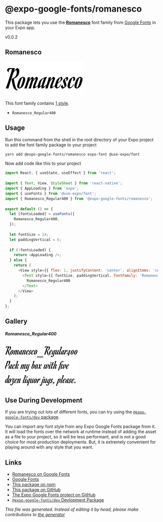 # @expo-google-fonts/romanesco

This package lets you use the [**Romanesco**](https://fonts.google.com/specimen/Romanesco) font family from [Google Fonts](https://fonts.google.com/) in your Expo app.

v0.0.2

## Romanesco

![Romanesco](./font-family.png)

This font family contains [1 style](#gallery).

- `Romanesco_Regular400`

## Usage

Run this command from the shell in the root directory of your Expo project to add the font family package to your project
```sh
yarn add @expo-google-fonts/romanesco expo-font @use-expo/font
```

Now add code like this to your project
```js
import React, { useState, useEffect } from 'react';

import { Text, View, StyleSheet } from 'react-native';
import { AppLoading } from 'expo';
import { useFonts } from '@use-expo/font';
import { Romanesco_Regular400 } from '@expo-google-fonts/romanesco';

export default () => {
  let [fontsLoaded] = useFonts({
    Romanesco_Regular400,
  });

  let fontSize = 24;
  let paddingVertical = 6;

  if (!fontsLoaded) {
    return <AppLoading />;
  } else {
    return (
      <View style={{ flex: 1, justifyContent: 'center', alignItems: 'center' }}>
        <Text style={{ fontSize, paddingVertical, fontFamily: 'Romanesco_Regular400' }}>
          Romanesco_Regular400
        </Text>
      </View>
    );
  }
};

```

## Gallery

##### Romanesco_Regular400
![Romanesco_Regular400](./8d69cd23e2f9e72bfe24b40e81d3301f35d942aa11864ee86d116da929e93a27.ttf.png)


## Use During Development

If you are trying out lots of different fonts, you can try using the [`@expo-google-fonts/dev` package](https://www.npmjs.com/package/@expo-google-fonts/dev).

You can import *any* font style from any Expo Google Fonts package from it. It will load the fonts
over the network at runtime instead of adding the asset as a file to your project, so it will be 
less performant, and is not a good choice for most production deployments. But, it is extremely convenient
for playing around with any style that you want.

## Links

- [Romanesco on Google Fonts](https://fonts.google.com/specimen/Romanesco)
- [Google Fonts](https://fonts.google.com/)
- [This package on npm](https://www.npmjs.com/package/@expo-google-fonts/romanesco)
- [This package on GitHub](https://github.com/expo/google-fonts/tree/master/font-packages/romanesco)
- [The Expo Google Fonts project on GitHub](https://github.com/expo/google-fonts)
- [`@expo-google-fonts/dev` Devlopment Package](https://github.com/expo/google-fonts/tree/master/font-packages/dev)


*This file was generated. Instead of editing it by head, please make contributions to [the generator](https://github.com/expo/google-fonts/tree/master/packages/generator)*
